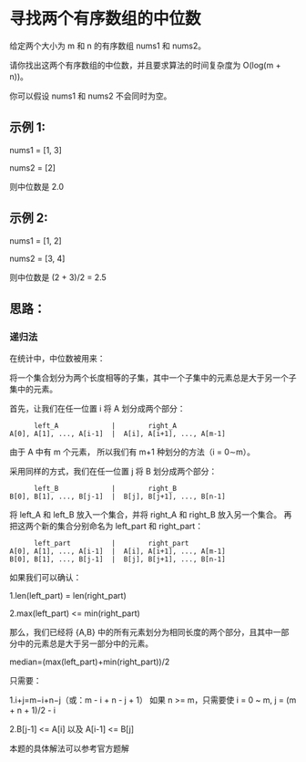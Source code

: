 # 寻找两个有序数组的中位数

给定两个大小为 m 和 n 的有序数组 nums1 和 nums2。

请你找出这两个有序数组的中位数，并且要求算法的时间复杂度为 O(log(m + n))。

你可以假设 nums1 和 nums2 不会同时为空。

## 示例 1:

nums1 = [1, 3]

nums2 = [2]

则中位数是 2.0
## 示例 2:

nums1 = [1, 2]

nums2 = [3, 4]

则中位数是 (2 + 3)/2 = 2.5


## 思路：

### 递归法

在统计中，中位数被用来：

将一个集合划分为两个长度相等的子集，其中一个子集中的元素总是大于另一个子集中的元素。

首先，让我们在任一位置 i 将 A 划分成两个部分：

          left_A             |        right_A
    A[0], A[1], ..., A[i-1]  |  A[i], A[i+1], ..., A[m-1]
由于 A 中有 m 个元素， 所以我们有 m+1 种划分的方法（i = 0∼m）。

采用同样的方式，我们在任一位置 j 将 B 划分成两个部分：

          left_B             |        right_B
    B[0], B[1], ..., B[j-1]  |  B[j], B[j+1], ..., B[n-1]
将 left_A 和 left_B 放入一个集合，并将 right_A 和 right_B 放入另一个集合。 再把这两个新的集合分别命名为 left_part 和 right_part：

          left_part          |        right_part
    A[0], A[1], ..., A[i-1]  |  A[i], A[i+1], ..., A[m-1]
    B[0], B[1], ..., B[j-1]  |  B[j], B[j+1], ..., B[n-1]
如果我们可以确认：

1.len(left_part) = len(right_part)

2.max(left_part) <= min(right_part)

那么，我们已经将 {A,B} 中的所有元素划分为相同长度的两个部分，且其中一部分中的元素总是大于另一部分中的元素。

median=(max(left_part)+min(right_part))/2

只需要：

1.i+j=m−i+n−j（或：m - i + n - j + 1） 如果 n >= m，只需要使 i = 0 ~ m, j = (m + n + 1)/2 - i

2.B[j-1] <= A[i] 以及 A[i-1] <= B[j]


本题的具体解法可以参考官方题解

​